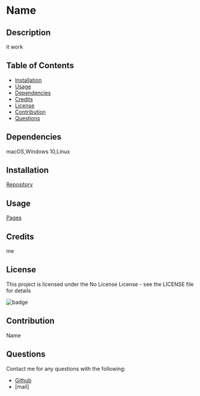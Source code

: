 # Name
## Description

  it work

## Table of Contents

  - [Installation](#installation)
  - [Usage](#usage)
  - [Dependencies](#dependencies)
  - [Credits](#credits)
  - [License](#license)
  - [Contribution](#contribution)
  - [Questions](#questions)
  
## Dependencies

  macOS,Windows 10,Linux
    
## Installation
    
  [Repository](link)
    
## Usage
    
  [Pages](undefined)
    
## Credits
    
  me
    
## License
    
  This project is licensed under the No License License - see the LICENSE file for details 
    
  ![badge]( https://img.shields.io/badge/License-MIT-Red)
    
## Contribution
    
  Name
    
## Questions

  Contact me for any questions with the following:
  - [Github](git)
  - [mail]

